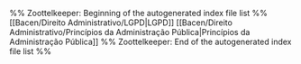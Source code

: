 %% Zoottelkeeper: Beginning of the autogenerated index file list  %%
 [[Bacen/Direito Administrativo/LGPD|LGPD]]
 [[Bacen/Direito Administrativo/Princípios da Administração Pública|Princípios da Administração Pública]]
%% Zoottelkeeper: End of the autogenerated index file list  %%
